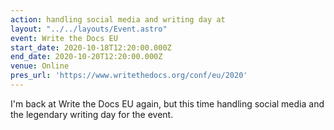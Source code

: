 ```yaml
---
action: handling social media and writing day at
layout: "../../layouts/Event.astro"
event: Write the Docs EU
start_date: 2020-10-18T12:20:00.000Z
end_date: 2020-10-20T12:20:00.000Z
venue: Online
pres_url: 'https://www.writethedocs.org/conf/eu/2020'
---
```


I'm back at Write the Docs EU again, but this time handling social media and the legendary writing day for the event.
